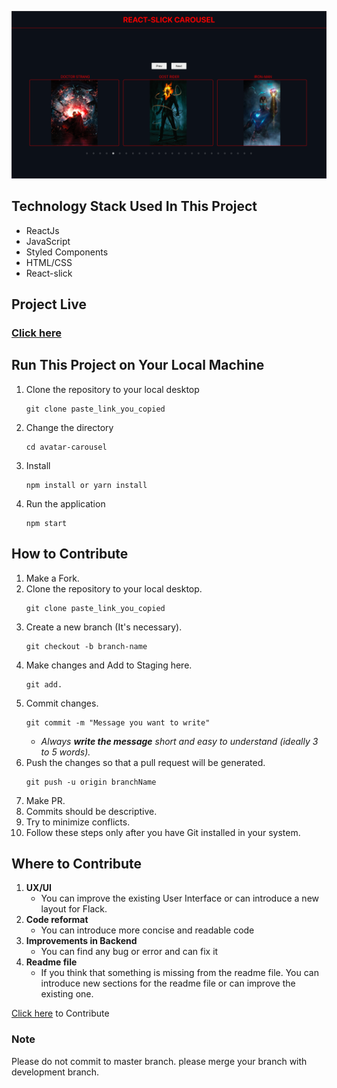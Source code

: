 ![](https://github.com/ramavatarmeena99/Avatar-Carousel/blob/main/src/Assists/AvatarCarousel.png?raw=true)

<!-- ## About Project -->


<!-- ## Features
*  
*  -->

## Technology Stack Used In This Project
* ReactJs
* JavaScript
* Styled Components
* HTML/CSS
* React-slick 

## Project Live
### [Click here](https://avatarcarousel.netlify.app/) 

## Run This Project on Your Local Machine

1. Clone the repository to your local desktop
    ```
    git clone paste_link_you_copied
    ```
2. Change the directory 
    ```
    cd avatar-carousel
    ```
3. Install
    ```
    npm install or yarn install
    ```
4. Run the application
    ```
    npm start
    ```
 
## How to Contribute

1. Make a Fork.
2. Clone the repository to your local desktop.
    ```
    git clone paste_link_you_copied
    ```
3. Create a new branch (It's necessary).
    ```
    git checkout -b branch-name
    ```
4. Make changes and Add to Staging here.
    ```
    git add.
    ```
5. Commit changes.
    ```
    git commit -m "Message you want to write"
    ```
    * _Always __write the message__ short and easy to understand (ideally 3 to 5 words)._
6. Push the changes so that a pull request will be generated.
    ```
    git push -u origin branchName
    ```
7. Make PR.
8. Commits should be descriptive.
9. Try to minimize conflicts.
10. Follow these steps only after you have Git installed in your system.

## Where to Contribute
1. __UX/UI__
    * You can improve the existing User Interface or can introduce a new layout for Flack.
2. __Code reformat__
    * You can introduce more concise and readable code 
3. __Improvements in Backend__
    * You can find any bug or error and can fix it
4. __Readme file__
    * If you think that something is missing from the readme file. You can introduce new sections for the readme file or can improve the existing one. 


[Click here](https://github.com/ramavatarmeena99/Avatar-Carousel) to Contribute 



### Note 

Please do not commit to master branch. please merge your branch with development branch.
